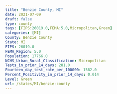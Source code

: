 ```yaml
---
title: "Benzie County, MI"
date: 2021-07-09
draft: false
type: county
tags: [FIPS:26019.0,FEMA:5.0,Micropolitan,Green]
categories: [MI]
County: Benzie County
State: MI
FIPS: 26019.0
FEMA_Region: 5.0
Population: 17766.0
NCHS_Urban_Rural_Classification: Micropolitan
Tests_in_prior_14_days: 281.0
Fourteen_day_test_rate_per_100000: 1582.0
Percent_Positivity_in_prior_14_days: 0.014
Level: Green
url: /states/MI/benzie-county
---
```



